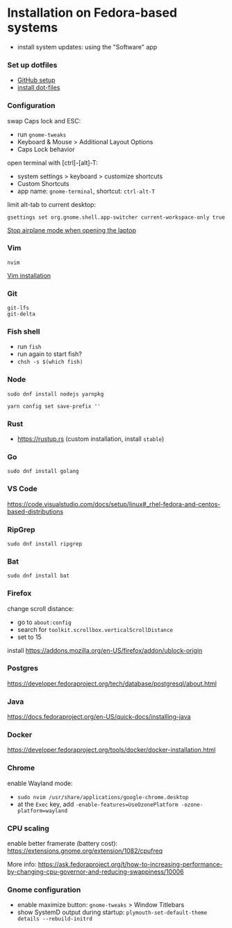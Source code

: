 # Installation on Fedora-based systems

- install system updates: using the "Software" app

### Set up dotfiles

- [GitHub setup](github.md)
- [install dot-files](install-dotfiles.md)

### Configuration

swap Caps lock and ESC:

- run `gnome-tweaks`
- Keyboard & Mouse > Additional Layout Options
- Caps Lock behavior

open terminal with [ctrl]-[alt]-T:

- system settings > keyboard > customize shortcuts
- Custom Shortcuts
- app name: `gnome-terminal`, shortcut: `ctrl-alt-T`

limit alt-tab to current desktop:

```
gsettings set org.gnome.shell.app-switcher current-workspace-only true
```

[Stop airplane mode when opening the laptop](https://askubuntu.com/questions/965595/why-does-airplane-mode-keep-toggling-on-my-hp-laptop-in-ubuntu-18-04/965596#965596)

### Vim

```
nvim
```

[Vim installation](vim_installation.md)

### Git

```
git-lfs
git-delta
```

### Fish shell

- run `fish`
- run again to start fish?
- `chsh -s $(which fish)`

### Node

```
sudo dnf install nodejs yarnpkg

yarn config set save-prefix ''
```

### Rust

- https://rustup.rs (custom installation, install `stable`)

### Go

```
sudo dnf install golang
```

### VS Code

https://code.visualstudio.com/docs/setup/linux#_rhel-fedora-and-centos-based-distributions

### RipGrep

```
sudo dnf install ripgrep
```

### Bat

```
sudo dnf install bat
```

### Firefox

change scroll distance:

- go to `about:config`
- search for `toolkit.scrollbox.verticalScrollDistance`
- set to 15

install https://addons.mozilla.org/en-US/firefox/addon/ublock-origin

### Postgres

https://developer.fedoraproject.org/tech/database/postgresql/about.html

### Java

https://docs.fedoraproject.org/en-US/quick-docs/installing-java

### Docker

https://developer.fedoraproject.org/tools/docker/docker-installation.html

### Chrome

enable Wayland mode:

- `sudo nvim /usr/share/applications/google-chrome.desktop`
- at the `Exec` key, add
  `-enable-features=UseOzonePlatform -ozone-platform=wayland`

### CPU scaling

enable better framerate (battery cost):
https://extensions.gnome.org/extension/1082/cpufreq

More info:
https://ask.fedoraproject.org/t/how-to-increasing-performance-by-changing-cpu-governor-and-reducing-swappiness/10006

### Gnome configuration

- enable maximize button: `gnome-tweaks` > Window Titlebars
- show SystemD output during startup: `plymouth-set-default-theme details --rebuild-initrd`
